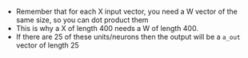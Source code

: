 - Remember that for each X input vector, you need a W vector of the same size, so you can dot product them
- This is why a X of length 400 needs a W of length 400.
- If there are 25 of these units/neurons then the output will be a `a_out` vector of length 25